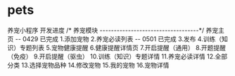 # pets
养宠小程序 开发进度
/* 养宠模块 
-----------------------------------*/
养宠主页  -- 0429 已完成
1.添加宠物
2.养宠必读列表 -- 0501 已完成
3.发布
4.训练（知识）专题列表
5.宠物健康提醒
6.健康提醒详情页
7.开启提醒（通用）
8.开题提醒（免疫）
9.开启提醒（驱虫）
10.训练（知识）专题详情
11.养宠必读详情
12.全部分类
13.选择宠物品种
14.修改宠物
15.我的宠物
16.宠物详情
